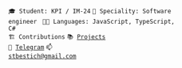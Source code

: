 <code>🎓 Student: KPI / IM-24</code>
<code>👷 Speciality: Software engineer </code>
<code>🧑‍💻 Languages: JavaScript, TypeScript, C#</code><br>
<code>🏗️ Contributions</code>
<code>📚 [Projects](https://github.com/stbestichhh/stbestichhh/blob/main/PROJECTS.md)</code><br>
<code>💬 [Telegram](https://telegram.me/stbestichhh_shh)</code>
<code>📫 [stbestich@gmail.com](mailto:stbestich@gmail.com)</code>
